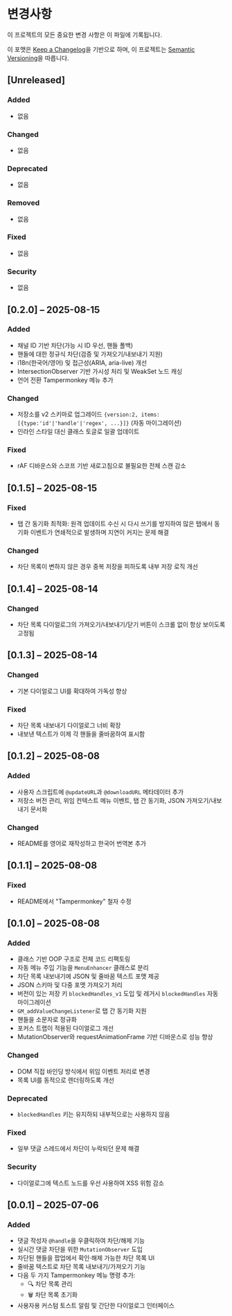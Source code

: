 # 변경사항

이 프로젝트의 모든 중요한 변경 사항은 이 파일에 기록됩니다.

이 포맷은 [Keep a Changelog](https://keepachangelog.com/ko/1.1.0/)을 기반으로 하며,
이 프로젝트는 [Semantic Versioning](https://semver.org/lang/ko/spec/v2.0.0.html)을 따릅니다.

## [Unreleased]

### Added
- 없음

### Changed
- 없음

### Deprecated
- 없음

### Removed
- 없음

### Fixed
- 없음

### Security
- 없음

## [0.2.0] – 2025-08-15

### Added
- 채널 ID 기반 차단(가능 시 ID 우선, 핸들 폴백)
- 핸들에 대한 정규식 차단(검증 및 가져오기/내보내기 지원)
- i18n(한국어/영어) 및 접근성(ARIA, aria-live) 개선
- IntersectionObserver 기반 가시성 처리 및 WeakSet 노드 캐싱
- 언어 전환 Tampermonkey 메뉴 추가

### Changed
- 저장소를 v2 스키마로 업그레이드 `{version:2, items:[{type:'id'|'handle'|'regex', ...}]}` (자동 마이그레이션)
- 인라인 스타일 대신 클래스 토글로 일괄 업데이트

### Fixed
- rAF 디바운스와 스코프 기반 새로고침으로 불필요한 전체 스캔 감소

## [0.1.5] – 2025-08-15

### Fixed
- 탭 간 동기화 최적화: 원격 업데이트 수신 시 다시 쓰기를 방지하여 많은 탭에서 동기화 이벤트가 연쇄적으로 발생하며 지연이 커지는 문제 해결

### Changed
- 차단 목록이 변하지 않은 경우 중복 저장을 피하도록 내부 저장 로직 개선

## [0.1.4] – 2025-08-14

### Changed
- 차단 목록 다이얼로그의 가져오기/내보내기/닫기 버튼이 스크롤 없이 항상 보이도록 고정됨

## [0.1.3] – 2025-08-14

### Changed
- 기본 다이얼로그 UI를 확대하여 가독성 향상

### Fixed
- 차단 목록 내보내기 다이얼로그 너비 확장
- 내보낸 텍스트가 이제 각 핸들을 줄바꿈하여 표시함

## [0.1.2] – 2025-08-08

### Added
- 사용자 스크립트에 `@updateURL`과 `@downloadURL` 메타데이터 추가
- 저장소 버전 관리, 위임 컨텍스트 메뉴 이벤트, 탭 간 동기화, JSON 가져오기/내보내기 문서화

### Changed
- README를 영어로 재작성하고 한국어 번역본 추가

## [0.1.1] – 2025-08-08

### Fixed
- README에서 "Tampermonkey" 철자 수정

## [0.1.0] – 2025-08-08

### Added
- 클래스 기반 OOP 구조로 전체 코드 리팩토링
- 자동 메뉴 주입 기능을 `MenuEnhancer` 클래스로 분리
- 차단 목록 내보내기에 JSON 및 줄바꿈 텍스트 포맷 제공
- JSON 스키마 및 다중 포맷 가져오기 처리
- 버전이 있는 저장 키 `blockedHandles_v1` 도입 및 레거시 `blockedHandles` 자동 마이그레이션
- `GM_addValueChangeListener`로 탭 간 동기화 지원
- 핸들을 소문자로 정규화
- 포커스 트랩이 적용된 다이얼로그 개선
- MutationObserver와 requestAnimationFrame 기반 디바운스로 성능 향상

### Changed
- DOM 직접 바인딩 방식에서 위임 이벤트 처리로 변경
- 목록 UI를 동적으로 렌더링하도록 개선

### Deprecated
- `blockedHandles` 키는 유지하되 내부적으로는 사용하지 않음

### Fixed
- 일부 댓글 스레드에서 차단이 누락되던 문제 해결

### Security
- 다이얼로그에 텍스트 노드를 우선 사용하여 XSS 위험 감소

## [0.0.1] – 2025-07-06

### Added
- 댓글 작성자 `@handle`을 우클릭하여 차단/해제 기능
- 실시간 댓글 차단을 위한 `MutationObserver` 도입
- 차단된 핸들을 팝업에서 확인·해제 가능한 차단 목록 UI
- 줄바꿈 텍스트로 차단 목록 내보내기/가져오기 기능
- 다음 두 가지 Tampermonkey 메뉴 명령 추가:
  - 🔍 차단 목록 관리
  - 🗑️ 차단 목록 초기화
- 사용자용 커스텀 토스트 알림 및 간단한 다이얼로그 인터페이스
